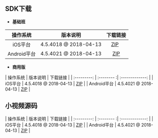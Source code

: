 
<h2 id="SDK">SDK下载</h2>

- **基础班**

| 操作系统 | 版本说明|下载链接 |
| :---------: |  ---- | :----: | 
| iOS平台  | 4.5.4018 @ 2018-04-13 | [ZIP](http://liteavsdk-1252463788.cosgz.myqcloud.com/4.5/TXLiteAVSDK_UGC_Rename_iOS_4.5.4018.zip)   |
| Android平台  | 4.5.4021 @ 2018-04-13 | [ZIP](http://liteavsdk-1252463788.cosgz.myqcloud.com/4.5/LiteAVSDK_UGC_Android_4.5.4021.zip) |

- **商用版**

| 操作系统 | 版本说明 | 下载链接 |
| :---------: |  :-------- :| :-------------: | 
| iOS平台  | 4.5.4018 @ 2018-04-13 | [ZIP](http://liteavsdk-1252463788.cosgz.myqcloud.com/4.5/TXLiteAVSDK_Enterprise_Rename_iOS_4.5.4018.zip) |
| Android平台  | 4.5.4021 @ 2018-04-13 | [ZIP](http://liteavsdk-1252463788.cosgz.myqcloud.com/4.5/LiteAVSDK_Enterprise_Android_4.5.4021.zip) | 

<h2 id="APP">小视频源码</h2>

| 操作系统 | 版本说明 | 下载链接 |
| :---------: | :-------- :| :-------------: | 
| iOS平台  | 4.5.4018 @ 2018-04-13 | [ZIP](http://download-1252463788.file.myqcloud.com/xiaoshipin/TXXiaoShiPinDemo_ios.zip) |
| Android平台  | 4.5.4021 @ 2018-04-13 | [ZIP](http://liteavsdk-1252463788.cosgz.myqcloud.com/xiaoshipin/XiaoShiPin_Professional_Android_4.5.4021.zip) | 
